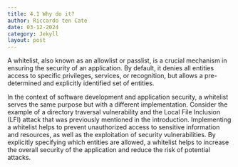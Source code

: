 ```yaml
---
title: 4.1 Why do it?
author: Riccardo ten Cate
date: 03-12-2024
category: Jekyll
layout: post
---
```


A whitelist, also known as an allowlist or passlist, is a crucial mechanism in ensuring the security of an application. By default, it denies all entities access to specific privileges, services, or recognition, but allows a pre-determined and explicitly identified set of entities.

In the context of software development and application security, a whitelist serves the same purpose but with a different implementation. Consider the example of a directory traversal vulnerability and the Local File Inclusion (LFI) attack that was previously mentioned in the introduction. Implementing a whitelist helps to prevent unauthorized access to sensitive information and resources, as well as the exploitation of security vulnerabilities. By explicitly specifying which entities are allowed, a whitelist helps to increase the overall security of the application and reduce the risk of potential attacks.

